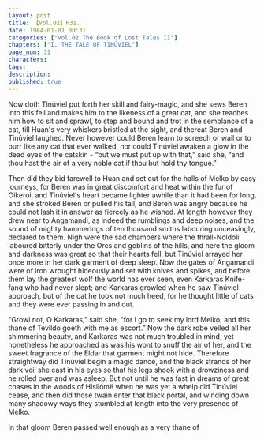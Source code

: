 ```yaml
---
layout: post
title: 【Vol.02】P31.
date: 1984-01-01 00:31
categories: ["Vol.02 The Book of Lost Tales II"]
chapters: ["I. THE TALE OF TINÚVIEL"]
page_num: 31
characters: 
tags: 
description: 
published: true
---
```


Now doth Tinúviel put forth her skill and fairy-magic, and she sews Beren into this fell and makes him to the likeness of a great cat, and she teaches him how to sit and sprawl, to step and bound and trot in the semblance of a cat, till Huan's very whiskers bristled at the sight, and thereat Beren and Tinúviel laughed. Never however could Beren learn to screech or wail or to purr like any cat that ever walked, nor could Tinúviel awaken a glow in the dead eyes of the catskin - “but we must put up with that,” said she, “and thou hast the air of a very noble cat if thou but hold thy tongue.”

Then did they bid farewell to Huan and set out for the halls of Melko by easy journeys, for Beren was in great discomfort and heat within the fur of Oikeroi, and Tinúviel's heart became lighter awhile than it had been for long, and she stroked Beren or pulled his tail, and Beren was angry because he could not lash it in answer as fiercely as he wished. At length however they drew near to Angamandi, as indeed the rumblings and deep noises, and the sound of mighty hammerings of ten thousand smiths labouring unceasingly, declared to them. Nigh were the sad chambers where the thrall-Noldoli laboured bitterly under the Orcs and goblins of the hills, and here the gloom and darkness was great so that their hearts fell, but Tinúviel arrayed her once more in her dark garment of deep sleep. Now the gates of Angamandi were of iron wrought hideously and set with knives and spikes, and before them lay the greatest wolf the world has ever seen, even Karkaras Knife-fang who had never slept; and Karkaras growled when he saw Tinúviel approach, but of the cat he took not much heed, for he thought little of cats and they were ever passing in and out.

“Growl not, O Karkaras,” said she, “for I go to seek my lord Melko, and this thane of Tevildo goeth with me as escort.” Now the dark robe veiled all her shimmering beauty, and Karkaras was not much troubled in mind, yet nonetheless he approached as was his wont to snuff the air of her, and the sweet fragrance of the Eldar that garment might not hide. Therefore straightway did Tinúviel begin a magic dance, and the black strands of her dark veil she cast in his eyes so that his legs shook with a drowziness and he rolled over and was asleep. But not until he was fast in dreams of great chases in the woods of Hisilómë when he was yet a whelp did Tinúviel cease, and then did those twain enter that black portal, and winding down many shadowy ways they stumbled at length into the very presence of Melko.

In that gloom Beren passed well enough as a very thane of

